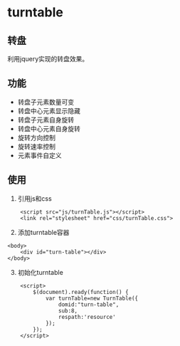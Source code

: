 # turntable
## 转盘
  利用jquery实现的转盘效果。
## 功能
- 转盘子元素数量可变
- 转盘中心元素显示隐藏
- 转盘子元素自身旋转
- 转盘中心元素自身旋转
- 旋转方向控制
- 旋转速率控制
- 元素事件自定义
## 使用

1. 引用js和css
```
    <script src="js/turnTable.js"></script>
    <link rel="stylesheet" href="css/turnTable.css">
```
2. 添加turntable容器
```
<body>
    <div id="turn-table"></div>
</body>
```
3. 初始化turntable
```
    <script>
        $(document).ready(function() {
            var turnTable=new TurnTable({
                domid:"turn-table",
                sub:8,
                respath:'resource'
            });           
        });
    </script>
```